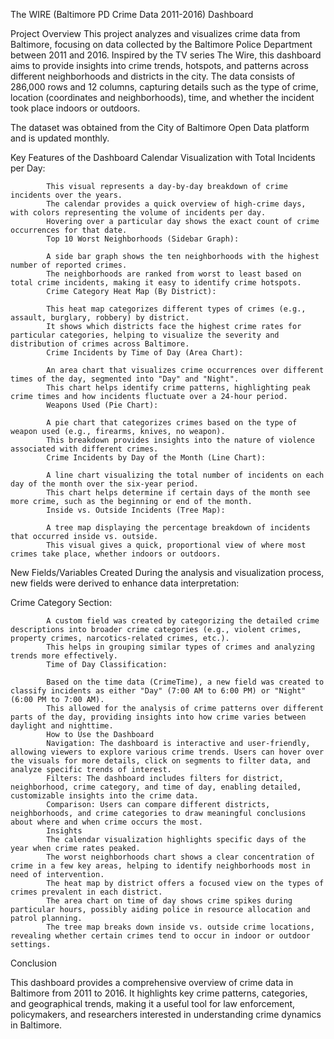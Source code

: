 The WIRE (Baltimore PD Crime Data 2011-2016) Dashboard

Project Overview
This project analyzes and visualizes crime data from Baltimore, focusing on data collected by the Baltimore Police Department between 2011 and 2016. Inspired by the TV series The Wire, this dashboard aims to provide insights into crime trends, hotspots, and patterns across different neighborhoods and districts in the city. The data consists of 286,000 rows and 12 columns, capturing details such as the type of crime, location (coordinates and neighborhoods), time, and whether the incident took place indoors or outdoors.

The dataset was obtained from the City of Baltimore Open Data platform and is updated monthly.

Key Features of the Dashboard
            Calendar Visualization with Total Incidents per Day:

            This visual represents a day-by-day breakdown of crime incidents over the years.
            The calendar provides a quick overview of high-crime days, with colors representing the volume of incidents per day.
            Hovering over a particular day shows the exact count of crime occurrences for that date.
            Top 10 Worst Neighborhoods (Sidebar Graph):

            A side bar graph shows the ten neighborhoods with the highest number of reported crimes.
            The neighborhoods are ranked from worst to least based on total crime incidents, making it easy to identify crime hotspots.
            Crime Category Heat Map (By District):

            This heat map categorizes different types of crimes (e.g., assault, burglary, robbery) by district.
            It shows which districts face the highest crime rates for particular categories, helping to visualize the severity and distribution of crimes across Baltimore.
            Crime Incidents by Time of Day (Area Chart):

            An area chart that visualizes crime occurrences over different times of the day, segmented into "Day" and "Night".
            This chart helps identify crime patterns, highlighting peak crime times and how incidents fluctuate over a 24-hour period.
            Weapons Used (Pie Chart):

            A pie chart that categorizes crimes based on the type of weapon used (e.g., firearms, knives, no weapon).
            This breakdown provides insights into the nature of violence associated with different crimes.
            Crime Incidents by Day of the Month (Line Chart):

            A line chart visualizing the total number of incidents on each day of the month over the six-year period.
            This chart helps determine if certain days of the month see more crime, such as the beginning or end of the month.
            Inside vs. Outside Incidents (Tree Map):

            A tree map displaying the percentage breakdown of incidents that occurred inside vs. outside.
            This visual gives a quick, proportional view of where most crimes take place, whether indoors or outdoors.

New Fields/Variables Created
During the analysis and visualization process, new fields were derived to enhance data interpretation:

Crime Category Section:

            A custom field was created by categorizing the detailed crime descriptions into broader crime categories (e.g., violent crimes, property crimes, narcotics-related crimes, etc.).
            This helps in grouping similar types of crimes and analyzing trends more effectively.
            Time of Day Classification:

            Based on the time data (CrimeTime), a new field was created to classify incidents as either "Day" (7:00 AM to 6:00 PM) or "Night" (6:00 PM to 7:00 AM).
            This allowed for the analysis of crime patterns over different parts of the day, providing insights into how crime varies between daylight and nighttime.
            How to Use the Dashboard
            Navigation: The dashboard is interactive and user-friendly, allowing viewers to explore various crime trends. Users can hover over the visuals for more details, click on segments to filter data, and analyze specific trends of interest.
            Filters: The dashboard includes filters for district, neighborhood, crime category, and time of day, enabling detailed, customizable insights into the crime data.
            Comparison: Users can compare different districts, neighborhoods, and crime categories to draw meaningful conclusions about where and when crime occurs the most.
            Insights
            The calendar visualization highlights specific days of the year when crime rates peaked.
            The worst neighborhoods chart shows a clear concentration of crime in a few key areas, helping to identify neighborhoods most in need of intervention.
            The heat map by district offers a focused view on the types of crimes prevalent in each district.
            The area chart on time of day shows crime spikes during particular hours, possibly aiding police in resource allocation and patrol planning.
            The tree map breaks down inside vs. outside crime locations, revealing whether certain crimes tend to occur in indoor or outdoor settings.

Conclusion

This dashboard provides a comprehensive overview of crime data in Baltimore from 2011 to 2016. It highlights key crime patterns, categories, and geographical trends, making it a useful tool for law enforcement, policymakers, and researchers interested in understanding crime dynamics in Baltimore.